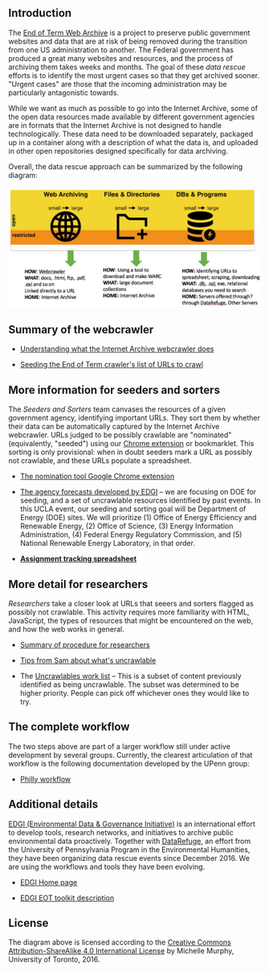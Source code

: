 Introduction
------------

The [End of Term Web Archive](http://digital2.library.unt.edu/nomination/eth2016/about/) is a project to preserve public government websites and data that are at risk of being removed during the transition from one US administration to another.  The Federal government has produced a great many websites and resources, and the process of archiving them takes weeks and months.  The goal of these _data rescue_ efforts is to identify the most urgent cases so that they get archived sooner.  "Urgent cases" are those that the incoming administration may be particularly antagonistic towards.

While we want as much as possible to go into the Internet Archive, some of the open data resources made available by different government agencies are in formats that the Internet Archive is not designed to handle technologically.  These data need to be downloaded separately, packaged up in a container along with a description of what the data is, and uploaded in other open repositories designed specifically for data archiving.

Overall, the data rescue approach can be summarized by the following diagram:

<img src="https://github.com/ucla-data-rescue/summary/blob/master/.graphics/overall-diagram.jpg?raw=true" alt="Archiving diagram" title="General data workflow"/>
</p>


Summary of the webcrawler
-------------------------

* [Understanding what the Internet Archive webcrawler does](https://docs.google.com/document/d/1PeWefW2toThs-Pbw0CMv2us7wxQI0gRrP1LGuwMp_UQ/edit)

* [Seeding the End of Term crawler's list of URLs to crawl](https://docs.google.com/document/d/1qpuNCmBmu4KcsS_hE2srewcCiP4f9P5cCyDfHmsSAVU/edit)

More information for seeders and sorters
----------------------------------------

The _Seeders and Sorters_ team canvases the resources of a given government agency, identifying important URLs. They sort them by whether their data can be automatically captured by the Internet Archive webcrawler. URLs judged to be possibly crawlable are "nominated" (equivalently, "seeded") using our [Chrome extension](https://chrome.google.com/webstore/detail/nominationtool/abjpihafglmijnkkoppbookfkkanklok) or bookmarklet. This sorting is only provisional: when in doubt seeders mark a URL as possibly not crawlable, and these URLs populate a spreadsheet. 

* [The nomination tool Google Chrome extension](https://chrome.google.com/webstore/detail/nominationtool/abjpihafglmijnkkoppbookfkkanklok)

* [The agency forecasts developed by EDGI](https://envirodatagov.org/agency-forecasts/) &ndash; we are focusing on DOE for seeding, and a set of uncrawlable resources identified by past events. In this UCLA event, our seeding and sorting goal will be Department of Energy (DOE) sites. We will prioritize (1) Office of Energy Efficiency and Renewable Energy, (2) Office of Science, (3) Energy Information Administration, (4) Federal Energy Regulatory Commission, and (5) National Renewable Energy Laboratory, in that order.

* **[Assignment tracking spreadsheet](https://docs.google.com/spreadsheets/d/10M1_AyyJFpBIDZ7s6VzVa98Tx8zJBIoJESLlHZkJ018/edit#gid=707149033)**

More detail for researchers
---------------------------

_Researchers_ take a closer look at URLs that seeers and sorters flagged as possibly not crawlable.  This activity requires more familiarity with HTML, JavaScript, the types of resources that might be encountered on the web, and how the web works in general.

* [Summary of procedure for researchers](https://github.com/datarefugephilly/workflow/blob/master/research.md)

* [Tips from Sam about what's uncrawlable](https://docs.google.com/document/d/1ZSx7zO6hRB_jjzwPO-zu-ps2eueZh3wRk4MrCxkMX_w/edit)

* The [Uncrawlables work list](https://docs.google.com/spreadsheets/d/12BCFVgOleNWOqClKFUTz8SBCP7xClTGgs4nldh8XRj4/edit?usp=sharing) &ndash; This is a subset of content previously identified as being uncrawlable. The subset was determined to be higher priority.  People can pick off whichever ones they would like to try.

The complete workflow
---------------------

The two steps above are part of a larger workflow still under active development by several groups.  Currently, the clearest articulation of that workflow is the following documentation developed by the UPenn group:

* [Philly workflow](https://github.com/datarefugephilly/workflow)


Additional details
------------------

[EDGI  (Environmental Data & Governance Initiative)](https://envirodatagov.org) is an international effort to develop tools, research networks, and initiatives to archive public environmental data proactively.  Together with [DataRefuge](http://www.ppehlab.org/datarefuge/), an effort from the University of Pennsylvania Program in the Environmental Humanities, they have been organizing data rescue events since December 2016.  We are using the workflows and tools they have been evolving.

* [EDGI Home page](https://envirodatagov.org)

* [EDGI EOT toolkit description](https://github.com/edgi-govdata-archiving/eot-sprint-toolkit)

License
-------

The diagram above is licensed according to the [Creative Commons Attribution-ShareAlike 4.0 International License](http://creativecommons.org/licenses/by-sa/4.0/) by Michelle Murphy, University of Toronto, 2016.
